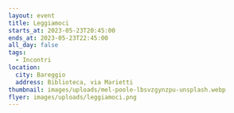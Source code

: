 ```yaml
---
layout: event
title: Leggiamoci
starts_at: 2023-05-23T20:45:00
ends_at: 2023-05-23T22:45:00
all_day: false
tags:
  - Incontri
location:
  city: Bareggio
  address: Biblioteca, via Marietti
thumbnail: images/uploads/mel-poole-lbsvzgynzpu-unsplash.webp
flyer: images/uploads/leggiamoci.png
---
```

